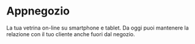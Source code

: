 Appnegozio
==========

La tua vetrina on-line su smartphone e tablet. Da oggi puoi mantenere la relazione con il tuo cliente anche fuori dal negozio.
